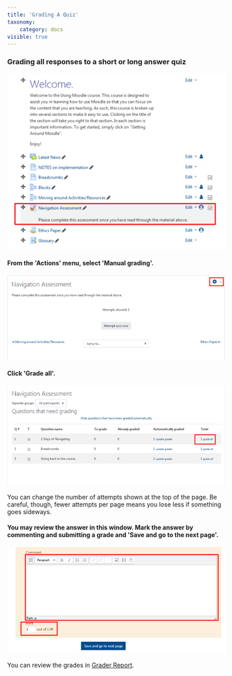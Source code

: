 ```yaml
---
title: 'Grading A Quiz'
taxonomy:
    category: docs
visible: true
---
```


### Grading all responses to a short or long answer quiz

![](answerquizzes-1.png)

#### From the 'Actions' menu, select 'Manual grading'.

![](answerquizzes-2.png)

#### Click 'Grade all'.

![](answerquizzes-3.png)

You can change the number of attempts shown at the top of the page. Be careful, though, fewer attempts per page means you lose less if something goes sideways.

#### You may review the answer in this window. Mark the answer by commenting and submitting a grade and 'Save and go to the next page'.

![](answerquizzes-4.png)

You can review the grades in [Grader Report](https://twonline.gitbook.io/moodlefaq/gradebook/grader-report).
